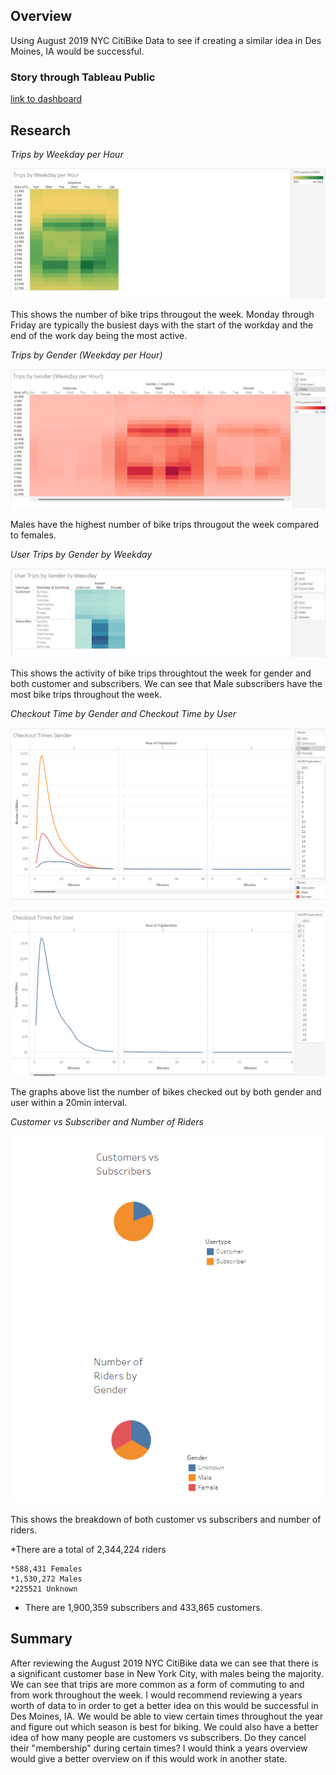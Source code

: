 ## Overview

Using August 2019 NYC CitiBike Data to see if creating a similar idea in Des Moines, IA would be successful.




### Story through Tableau Public 

[link to dashboard](https://public.tableau.com/views/NYCitiBikeAssignment/Story1?:language=en-US&:display_count=n&:origin=viz_share_link)




## Research 



*Trips by Weekday per Hour*

![This is an image](https://github.com/BrenyaSkaggs/bikesharing/blob/main/Resources/Trips%20by%20Weekday%20per%20Hour.png)

This shows the number of bike trips througout the week. Monday through Friday are typically the busiest
days with the start of the workday and the end of the work day being the most active. 





*Trips by Gender (Weekday per Hour)*

![This is an image](https://github.com/BrenyaSkaggs/bikesharing/blob/main/Resources/Trips%20by%20Gender-%20weekday%20per%20hour.png)

Males have the highest number of bike trips througout the week compared to females. 





*User Trips by Gender by Weekday*

![This is an image](https://github.com/BrenyaSkaggs/bikesharing/blob/main/Resources/user%20Trups%20by%20Gender%20by%20Weekday.png)

This shows the activity of bike trips throughtout the week for gender and both customer and subscribers. 
We can see that Male subscribers have the most bike trips throughout the week.






*Checkout Time by Gender and Checkout Time by User*

![This is an image](https://github.com/BrenyaSkaggs/bikesharing/blob/main/Resources/Checkout%20Times%20by%20Gender.png)


![This is an image](https://github.com/BrenyaSkaggs/bikesharing/blob/main/Resources/Checkout%20Times%20for%20User.png)

The graphs above list the number of bikes checked out by both gender and user within a 20min interval. 





*Customer vs Subscriber and Number of Riders*

![This is an image](https://github.com/BrenyaSkaggs/bikesharing/blob/main/Resources/Two%20Graphs.png)

This shows the breakdown of both customer vs subscribers and number of riders. 

*There are a total of 2,344,224 riders

    *588,431 Females
    *1,530,272 Males
    *225521 Unknown

* There are 1,900,359 subscribers and 433,865 customers.    



## Summary 

After reviewing the August 2019 NYC CitiBike data we can see that there is a significant customer base 
in New York City, with males being the majority. We can see that trips are more common as a form of 
commuting to and from work throughout the week. I would recommend reviewing a years worth of data to 
in order to get a better idea on this would be successful in Des Moines, IA. We would be able to view
certain times throughout the year and figure out which season is best for biking. We could also have a 
better idea of how many people are customers vs subscribers. Do they cancel their "membership" during 
certain times? I would think a years overview would give a better overview on if this would work in 
another state. 
